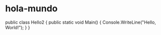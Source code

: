 # hola-mundo
public class Hello2
{
   public static void Main()
   {
      Console.WriteLine("Hello, World!");
   }
}
